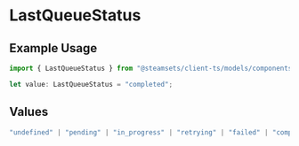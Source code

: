 # LastQueueStatus

## Example Usage

```typescript
import { LastQueueStatus } from "@steamsets/client-ts/models/components";

let value: LastQueueStatus = "completed";
```

## Values

```typescript
"undefined" | "pending" | "in_progress" | "retrying" | "failed" | "completed" | "cooldown"
```